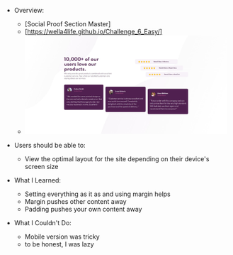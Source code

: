 - Overview:
  - [Social Proof Section Master]
  - [https://wella4life.github.io/Challenge_6_Easy/]
  - ![](images/Finished-Desktop.jpg)

 - Users should be able to:
   - View the optimal layout for the site depending on their device's screen size

 - What I Learned:
   - Setting everything as it as and using margin helps
   - Margin pushes other content away
   - Padding pushes your own content away
 
 - What I Couldn't Do:
   - Mobile version was tricky
   - to be honest, I was lazy

